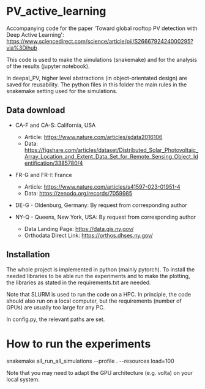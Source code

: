 # PV_active_learning

Accompanying code for the paper 'Toward global rooftop PV detection with Deep Active Learning': https://www.sciencedirect.com/science/article/pii/S2666792424000295?via%3Dihub 

This code is used to make the simulations (snakemake) and for the analysis of the results (jupyter notebook).

In deepal_PV, higher level abstractions (in object-orientated design) are saved for reusability. The python files in this folder the main rules in the snakemake setting used for the simulations. 

## Data download

* CA-F and CA-S: California, USA
    * Article: https://www.nature.com/articles/sdata2016106
    * Data: https://figshare.com/articles/dataset/Distributed_Solar_Photovoltaic_Array_Location_and_Extent_Data_Set_for_Remote_Sensing_Object_Identification/3385780/4 

* FR-G and FR-I: France
    * Article: https://www.nature.com/articles/s41597-023-01951-4 
    * Data: https://zenodo.org/records/7059985
* DE-G - Oldenburg, Germany: By request from corresponding author
* NY-Q - Queens, New York, USA: By request from corresponding author
    * Data Landing Page: https://data.gis.ny.gov/ 
    * Orthodata Direct Link: https://orthos.dhses.ny.gov/

## Installation

The whole project is implemented in python (mainly pytorch). To install the needed libraries to be able run the experiments and to make the plotting, the libraries as stated in the requirements.txt are needed.

Note that SLURM is used to run the code on a HPC. In principle, the code should also run on a local computer, but the requirements (number of GPUs) are usually too large for any PC.

In config.py, the relevant paths are set.


# How to run the experiments

snakemake all_run_all_simulations --profile . --resources load=100

Note that you may need to adapt the GPU architecture (e.g. volta) on your local system.
